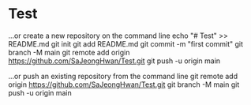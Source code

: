 # Test

...or create a new repository on the command line
  echo "# Test" >> README.md
  git init
  git add README.md
  git commit -m "first commit"
  git branch -M main
  git remote add origin https://github.com/SaJeongHwan/Test.git
  git push -u origin main

...or push an existing repository from the command line
  git remote add origin https://github.com/SaJeongHwan/Test.git
  git branch -M main
  git push -u origin main
